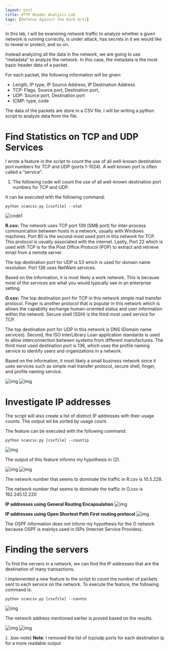 ```yaml
---
layout: post
title: HTTP Header Analysis Lab
tags: [Defense Against the Dark Arts]
---
```


In this lab, I will be examining network traffic to analyze whether a given network is running correctly, is under attack, has secrets in it we would like to reveal or protect, and so on. 

Instead analyzing all the data in the network, we are going to use “metadata” to analyze the network. In this case, the metadata is the most basic header data of a packet.

For each packet, the following information will be given:
- Length, IP type, IP Source Address, IP Destination Address
- TCP: Flags, Source port, Destination port,
- UDP: Source port, Destination port
- ICMP: type, code

The data of the packets are store in a CSV file. I will be writing a python script to analyze data from the file. 

# Find Statistics on TCP and UDP Services
I wrote a feature in the script to count the use of all well-known destination port numbers for TCP and UDP (ports 1-1024). A well known port is often called a “service”.

1. The following code will count the use of all well-known destination port numbers for TCP and UDP.

It can be executed with the following command:
```
python scancsv.py [csvfile] --stat
```

![code1](https://drive.google.com/uc?export=view&id=1qgfhFlPwLjlX0DCosWc7QgGTXEs0BbkP)

**R.csv:**
The network uses TCP port 139 (SMB port) for inter-process communication between hosts in a network, usually with Windows machines. Port 80 is the second most used port in this network for TCP. This protocol is usually associated with the internet. Lastly, Port 22 which is used with TCP is for the Post Office Protocol (POP) to extract and retrieve email from a remote server. 

The top destination port for UDP is 53 which is used for domain name resolution. Port 136 uses NetWare services. 

Based on the information, it is most likely a work network. This is because most of the services are what you would typically see in an enterprise setting.

**O.csv:**
The top destination port for TCP in this network simple mail transfer protocol. Finger is another protocol that is popular in this network which is allows the capability exchange human-oriented status and user information within the network. Secure shell (SSH) is the third most used service for TCP.

The top destination port for UDP in this network is DNS (Domain name services). Second, the ISO InterLibrary Loan application standards is used to allow interconnection between systems from different manufactures. The third most used destination port is 136, which uses the profile naming service to identify users and organizations in a network.

Based on the information, it most likely a small business network since it uses services such as simple mail transfer protocol, secure shell, finger, and profile naming service.

![img](https://drive.google.com/uc?export=view&id=1NufleRGbUkLDHS9WvgR5J1gvVvqt22QP)
![img](https://drive.google.com/uc?export=view&id=1e61x7sJiyD6jIZf_PaV9Pm9HlN68wjqH)

# Investigate IP addresses
The script will also create a list of distinct IP addresses with their usage counts. The output wil be sorted by usage count.

The feature can be executed with the following command:
```
python scancsv.py [csvfile] --countip
```
![img](https://drive.google.com/uc?export=view&id=1b1X9_NYEDx_VhZrwhrN-DnbjR5zghUNh)

The output of this feature informs my hypothesis in (2). 

![img](https://drive.google.com/uc?export=view&id=1F7DWjok24KTec1N9tF61iEBxVhFxql09)
![img](https://drive.google.com/uc?export=view&id=1EP56GMpT3xbKbd_jIiPbhViinxDI98fq)

The network number that seems to dominate the traffic in R.csv is 10.5.228.

The network number that seems to dominate the traffic in O.csv is  192.245.12.220

**IP addresses using General Routing Encapsulation**
![img](https://drive.google.com/uc?export=view&id=1K46sKYgbSCe_S3WdPFrvgGzYB0jFt6nj)

**IP addresses using Open Shortest Path First routing protocol**
![img](https://drive.google.com/uc?export=view&id=1BbYs3DOYs0OQNmk4TyWy13ygynpF1oEk)

The OSPF information does not inform my hypothesis for the O network because OSPF is mainlys used in ISPs (Internet Service Provides).

# Finding the servers
To find the servers in a network, we can find the IP addresses that are the destination of many transactions. 

I implemented a new feature to the script to count the number of packets sent to each service on the network. To execute the feature, the following command is:

```
python scancsv.py [csvfile] --connto
```
![img](https://drive.google.com/uc?export=view&id=1urRKzHL1Qjz-BBq4rXvh4fXlKSjyn1WK)

The network address mentioned earlier is proved based on the results.

![img](https://drive.google.com/uc?export=view&id=134UlpJApbf6d0NgPESRc4GTsJup4yw9l)
![img](https://drive.google.com/uc?export=view&id=1hTb0p19bfsRn6FAsM95XNyoJEWjgDXWP)


{: .box-note}
**Note**: I removed the list of tcp/udp ports for each destination ip for a more readable output
